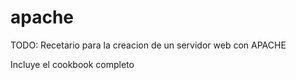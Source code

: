 # apache

TODO: Recetario para la creacion de un servidor web con APACHE

Incluye el cookbook completo
